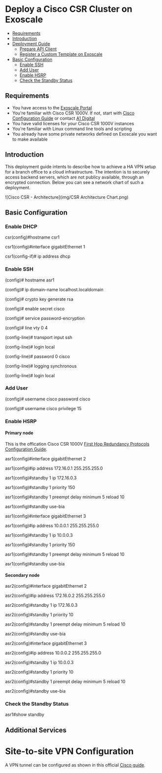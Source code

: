 # Deploy a Cisco CSR Cluster on Exoscale

* [Requirements](#requirements)
* [Introduction](#introduction)
* [Deployment Guide](#deployment)
	- [Prepare API Client](#prepareapiclient)
	- [Register a Custom Template on Exoscale](#registertemplate)
* [Basic Configuration](#basicconfig)
	- [Enable SSH](#enablessh)
	- [Add User](#adduser)
	- [Enable HSRP](#enablehsrp)
	- [Check the Standby Status](#checkstandby)


## Requirements

* You have access to the [Exoscale Portal](https://portal.exoscale.com)
* You're familiar with Cisco CSR 1000V. If not, start with [Cisco Configuration Guide](https://www.cisco.com/c/en/us/td/docs/routers/csr1000/software/configuration/b_CSR1000v_Configuration_Guide.html) or contact [A1 Digital](mailto:vendors.security@a1.digital)
* You have valid licenses for your Cisco CSR 1000V instances
* You're familiar with Linux command line tools and scripting
* You already have some private networks defined on Exoscale you want to make available

## Introduction

This deployment guide intents to describe how to achieve a HA VPN setup for a branch office to a cloud infrastructure. The intention is to securely access backend servers, which are not publicy available, through an encrypted connection. Below you can see a network chart of such a deployment.

![Cisco CSR - Architecture](img/CSR Architecture Chart.png)

## Basic Configuration
### Enable DHCP

csr(config)#hostname csr1

csr1(config)#interface gigabitEthernet 1

csr1(config-if)# ip address dhcp

### Enable SSH

(config)# hostname asr1

(config)# ip domain-name localhost.localdomain

(config)# crypto key generate rsa

(config)# enable secret cisco

(config)# service password-encryption

(config)# line vty 0 4

(config-line)# transport input ssh

(config-line)# login local

(config-line)# password 0 cisco

(config-line)# logging synchronous

(config-line)# login local

### Add User

(config)# username cisco password cisco

(config)# username cisco privilege 15

### Enable HSRP
#### Primary node

This is the offication Cisco CSR 1000V [First Hop Redundancy Protocols Configuration Guide](https://www.cisco.com/c/en/us/td/docs/ios-xml/ios/ipapp_fhrp/configuration/xe-16/fhp-xe-16-book/fhp-hsrp.html).

asr1(config)#interface gigabitEthernet 2

asr1(config)#ip address 172.16.0.1 255.255.255.0

asr1(config)#standby 1 ip 172.16.0.3

asr1(config)#standby 1 priority 150

asr1(config)#standby 1 preempt delay minimum 5 reload 10

asr1(config)#standby use-bia


asr1(config)#interface gigabitEthernet 3

asr1(config)#ip address 10.0.0.1 255.255.255.0

asr1(config)#standby 1 ip 10.0.0.3

asr1(config)#standby 1 priority 150

asr1(config)#standby 1 preempt delay minimum 5 reload 10

asr1(config)#standby use-bia

#### Secondary node

asr2(config)#interface gigabitEthernet 2

asr2(config)#ip address 172.16.0.2 255.255.255.0

asr2(config)#standby 1 ip 172.16.0.3

asr2(config)#standby 1 priority 10

asr2(config)#standby 1 preempt delay minimum 5 reload 10

asr2(config)#standby use-bia


asr2(config)#interface gigabitEthernet 3

asr2(config)#ip address 10.0.0.2 255.255.255.0

asr2(config)#standby 1 ip 10.0.0.3

asr2(config)#standby 1 priority 10

asr2(config)#standby 1 preempt delay minimum 5 reload 10

asr2(config)#standby use-bia

### Check the Standby Status

asr1#show standby

## Additional Services
# Site-to-site VPN Configuration
A VPN tunnel can be configured as shown in this official [Cisco guide](https://www.cisco.com/c/en/us/td/docs/ios-xml/ios/sec_conn_vpnips/configuration/xe-3s/sec-sec-for-vpns-w-ipsec-xe-3s-book/sec-cfg-vpn-ipsec.html).
